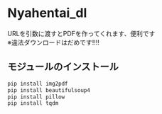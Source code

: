 # Nyahentai_dl
URLを引数に渡すとPDFを作ってくれます、便利です  
※違法ダウンロードはだめです!!!!

## モジュールのインストール

```r
pip install img2pdf
pip install beautifulsoup4
pip install pillow
pip install tqdm
```

